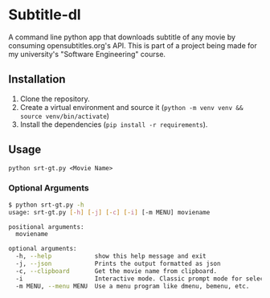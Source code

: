 # Subtitle-dl

A command line python app that downloads subtitle of any movie by consuming opensubtitles.org's API. This is part of a project being made for my university's "Software Engineering" course.

## Installation

1. Clone the repository.
2. Create a virtual environment and source it (`python -m venv venv && source venv/bin/activate`)
3. Install the dependencies (`pip install -r requirements`).

## Usage

`python srt-gt.py <Movie Name>`

### Optional Arguments

```sh
$ python srt-gt.py -h
usage: srt-gt.py [-h] [-j] [-c] [-i] [-m MENU] moviename

positional arguments:
  moviename

optional arguments:
  -h, --help            show this help message and exit
  -j, --json            Prints the output formatted as json
  -c, --clipboard       Get the movie name from clipboard.
  -i                    Interactive mode. Classic prompt mode for selecting the subtitle
  -m MENU, --menu MENU  Use a menu program like dmenu, bemenu, etc.

```
